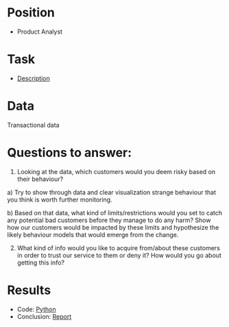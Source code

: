 
# Position
- Product Analyst

# Task
- [Description](https://github.com/yurywallet/test_assignments/blob/main/2020_wise_transferwise/EDD%20Homework.pdf)

# Data
Transactional data

# Questions to answer:
1. Looking at the data, which customers would you deem risky based on their behaviour?

  a) Try to show through data and clear visualization strange behaviour that you think
  is worth further monitoring.
  
  b) Based on that data, what kind of limits/restrictions would you set to catch any
  potential bad customers before they manage to do any harm? Show how our customers would
  be impacted by these limits and hypothesize the likely behaviour models that would emerge from
  the change.

2. What kind of info would you like to acquire from/about these customers in order to trust
our service to them or deny it? How would you go about getting this info?

# Results
- Code: [Python](https://github.com/yurywallet/test_assignments/blob/main/2020_wise_transferwise/edd.py)
- Conclusion: [Report](https://github.com/yurywallet/test_assignments/blob/main/2020_wise_transferwise/report_final.pdf)
